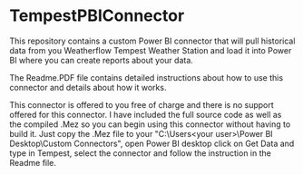 # TempestPBIConnector

This repository contains a custom Power BI connector that will pull historical data from you Weatherflow Tempest Weather Station and load it into Power BI where you can create reports about your data.

The Readme.PDF file contains detailed instructions about how to use this connector and details about how it works.

This connector is offered to you free of charge and there is no support offered for this connector.  I have included the full source code as well as the compiled .Mez so you can begin using this connector without having to build it. 
Just copy the .Mez file to your "C:\Users\<your user>\Power BI Desktop\Custom Connectors", open Power BI desktop click on Get Data and type in Tempest, select the connector and follow the instruction in the Readme file.
